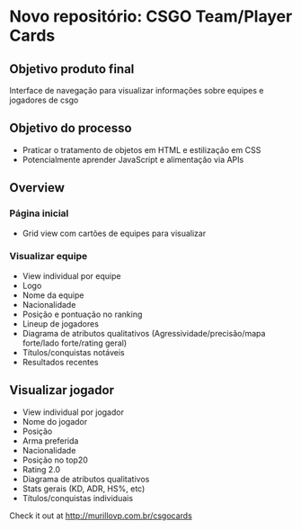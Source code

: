 # Novo repositório: CSGO Team/Player Cards

## Objetivo produto final
Interface de navegação para visualizar informações sobre equipes e jogadores de csgo

## Objetivo do processo
- Praticar o tratamento de objetos em HTML e estilização em CSS
- Potencialmente aprender JavaScript e alimentação via APIs

## Overview

### Página inicial
- Grid view com cartões de equipes para visualizar

### Visualizar equipe
- View individual por equipe
- Logo
- Nome da equipe
- Nacionalidade
- Posição e pontuação no ranking
- Lineup de jogadores
- Diagrama de atributos qualitativos (Agressividade/precisão/mapa forte/lado forte/rating geral)
- Títulos/conquistas notáveis
- Resultados recentes

## Visualizar jogador
- View individual por jogador
- Nome do jogador
- Posição
- Arma preferida
- Nacionalidade
- Posição no top20
- Rating 2.0
- Diagrama de atributos qualitativos
- Stats gerais (KD, ADR, HS%, etc)
- Títulos/conquistas individuais

Check it out at
http://murillovp.com.br/csgocards